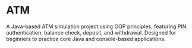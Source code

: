# ATM
A Java-based ATM simulation project using OOP principles, featuring PIN authentication, balance check, deposit, and withdrawal. Designed for beginners to practice core Java and console-based applications.
